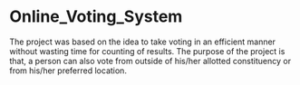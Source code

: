 # Online_Voting_System
The project was based on the idea to take voting in an efficient manner without wasting time for counting of results. The purpose of the project is that, a person can also vote from outside of his/her allotted constituency or from his/her preferred location.
